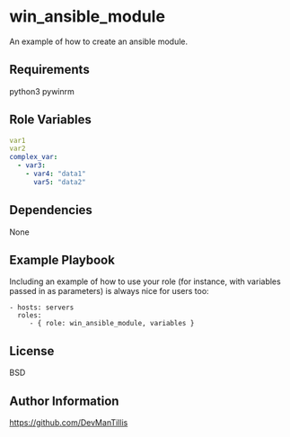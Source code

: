 win_ansible_module
=========

An example of how to create an ansible module.

Requirements
------------

python3
pywinrm

Role Variables
--------------

```yaml
var1
var2
complex_var:
  - var3:
    - var4: "data1"
      var5: "data2"
```

Dependencies
------------

None

Example Playbook
----------------

Including an example of how to use your role (for instance, with variables passed in as parameters) is always nice for users too:

    - hosts: servers
      roles:
         - { role: win_ansible_module, variables }

License
-------

BSD

Author Information
------------------

https://github.com/DevManTillis

